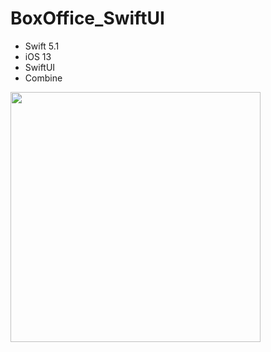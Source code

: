 # BoxOffice_SwiftUI

- Swift 5.1
- iOS 13
- SwiftUI
- Combine

<img src="https://github.com/presto95/BoxOffice_SwiftUI/blob/master/preview.gif" width="400"  />